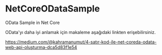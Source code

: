 # NetCoreODataSample
OData Sample in Net Core 

OData'yı daha iyi anlamak için makaleme aşağıdaki linkten erişebilirsiniz.

https://medium.com/@kahramanumut/4-satır-kod-ile-net-coreda-odata-web-api-oluşturma-dca5d83f1e54

